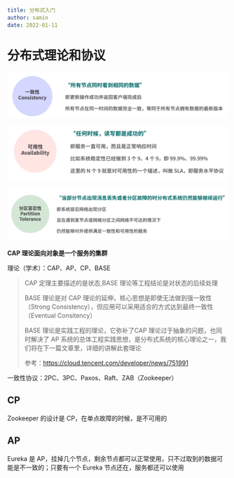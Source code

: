 ```yaml
title: 分布式入门
author: samin
date: 2022-01-11
```

# 分布式理论和协议

![](https://raw.githubusercontent.com/SaminZou/pic-repo/master/BlogPicture/CAP一致性.png)

![](https://raw.githubusercontent.com/SaminZou/pic-repo/master/BlogPicture/CAP可用性.png)

![](https://raw.githubusercontent.com/SaminZou/pic-repo/master/BlogPicture/CAP分区容忍性.png)

**CAP 理论面向对象是一个服务的集群**

理论（学术）：CAP、AP、CP、BASE

> CAP 定理主要描述的是状态,BASE 理论等工程结论是对状态的后续处理
>
> BASE 理论是对 CAP 理论的延伸，核心思想是即使无法做到强一致性（Strong Consistency），但应用可以采用适合的方式达到最终一致性（Eventual Consitency）
>
> BASE 理论是实践工程的理论，它弥补了CAP 理论过于抽象的问题，也同时解决了 AP 系统的总体工程实践思想，是分布式系统的核心理论之一，我们将在下一篇文章里，详细的讲解此套理论
>
> 参考：https://cloud.tencent.com/developer/news/751991

一致性协议：2PC、3PC、Paxos、Raft、ZAB（Zookeeper）

## CP

Zookeeper 的设计是 CP，在单点故障的时候，是不可用的

## AP

Eureka 是 AP，挂掉几个节点，剩余节点都可以正常使用，只不过取到的数据可能是不一致的；只要有一个 Eureka 节点还在，服务都还可以使用

# 
